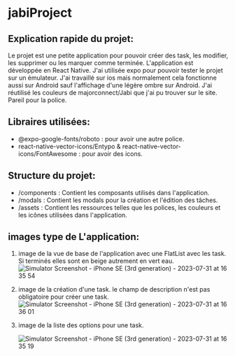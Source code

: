 # jabiProject

## Explication rapide du projet:
Le projet est une petite application pour pouvoir créer des task, les modifier, les supprimer ou les marquer comme terminée. L'application est développée en React Native.
J'ai utilisée expo pour pouvoir tester le projet sur un émulateur. J'ai travaillé sur ios mais normalement cela fonctionne aussi sur Android sauf l'affichage d'une légère ombre sur Android. J'ai réutilisé les couleurs de majorconnect/Jabi que j'ai pu trouver sur le site. Pareil pour la police.
## Libraires utilisées: 
* @expo-google-fonts/roboto : pour avoir une autre police.
* react-native-vector-icons/Entypo & react-native-vector-icons/FontAwesome : pour avoir des icons.

## Structure du projet: 
* /components : Contient les composants utilisés dans l'application.
* /modals : Contient les modals pour la création et l'édition des tâches.
* /assets : Contient les ressources telles que les polices, les couleurs et les icônes utilisées dans l'application.

## images type de L'application: 
1) image de la vue de base de l'application avec une FlatList avec les task. Si terminés elles sont en beige autrement en vert eau.
    ![Simulator Screenshot - iPhone SE (3rd generation) - 2023-07-31 at 16 35 54](https://github.com/noemiegaillard/jabiProject/assets/112878674/7647a3a9-0b37-47d8-bb72-8912624c8f12)
3) image de la création d'une task. le champ de description n'est pas obligatoire pour créer une task.
  ![Simulator Screenshot - iPhone SE (3rd generation) - 2023-07-31 at 16 36 01](https://github.com/noemiegaillard/jabiProject/assets/112878674/98c13871-03a9-4bc0-9cc1-a7a33be1276a)


5) image de la liste des options pour une task.

    ![Simulator Screenshot - iPhone SE (3rd generation) - 2023-07-31 at 16 35 19](https://github.com/noemiegaillard/jabiProject/assets/112878674/e0bc3c17-b760-4d32-ac52-57d6ea4deafd)

